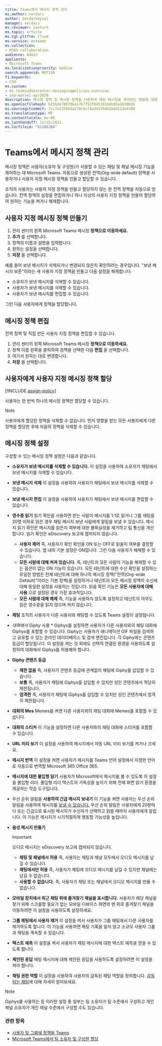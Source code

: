 ```yaml
---
title: Teams에서 메시지 정책 관리
ms.author: serdars
author: SerdarSoysal
manager: serdars
ms.reviewer: jastark
ms.topic: article
ms.tgt.pltfrm: cloud
ms.service: msteams
ms.collection:
- M365-collaboration
audience: Admin
appliesto:
- Microsoft Teams
ms.localizationpriority: medium
search.appverid: MET150
f1.keywords:
- CSH
ms.custom:
- ms.teamsadmincenter.messagingpolicies.overview
- seo-marvel-apr2020
description: 메시징 정책 및 메시징 정책을 사용하여 채팅 메시징을 제어하는 방법에 대해 Teams.
ms.openlocfilehash: b2163e780706a17b7793f8451b1bdb85a1830b2b
ms.sourcegitcommit: 7cc7e237b0da270c9cf4a3e535db16dd113e4300
ms.translationtype: MT
ms.contentlocale: ko-KR
ms.lasthandoff: 11/25/2021
ms.locfileid: "61205268"
---
```

# <a name="manage-messaging-policies-in-teams"></a>Teams에서 메시지 정책 관리

<!--- Add zone marker here--->

메시징 정책은 사용자(소유자 및 구성원)가 [](assign-roles-permissions.md) 사용할 수 있는 채팅 및 채널 메시징 기능을 제어하는 데 Microsoft Teams. 자동으로 생성된 전역(Org-wide default) 정책을 사용하거나 사용자 지정 메시징 정책을 만들고 할당할 수 있습니다.

조직의 사용자는 사용자 지정 정책을 만들고 할당하지 않는 한 전역 정책을 자동으로 얻습니다. 전역 정책의 설정을 편집하거나 하나 이상의 사용자 지정 정책을 만들어 할당하여 원하는 기능을 켜거나 해제합니다.

## <a name="create-a-custom-messaging-policy"></a>사용자 지정 메시징 정책 만들기

1. 관리 센터의 왼쪽 Microsoft Teams 메시징 **정책으로 이동하세요.**
2. **추가** 를 선택합니다.
3. 정책의 이름과 설명을 입력합니다.
4. 원하는 설정을 선택합니다.
5. **저장** 을 선택합니다.

예를 들어 보낸 메시지가 삭제되거나 변경되지 않은지 확인하려는 경우입니다. "보낸 메시지 보존"이라는 새 사용자 지정 정책을 만들고 다음 설정을 해제합니다.

- 소유자가 보낸 메시지를 삭제할 수 있습니다.
- 사용자가 보낸 메시지를 삭제할 수 있습니다.
- 사용자가 보낸 메시지를 편집할 수 있습니다.

그런 다음 사용자에게 정책을 할당합니다.

## <a name="edit-a-messaging-policy"></a>메시징 정책 편집

전역 정책 및 직접 만든 사용자 지정 정책을 편집할 수 있습니다.

1. 관리 센터의 왼쪽 Microsoft Teams 메시징 **정책으로 이동하세요.**
2. 정책 이름 왼쪽을 클릭하여 정책을 선택한 다음 **편집** 을 선택합니다.
3. 여기서 원하는 대로 변경합니다.
4. **저장** 을 선택합니다.

## <a name="assign-a-custom-messaging-policy-to-users"></a>사용자에게 사용자 지정 메시징 정책 할당

[!INCLUDE [assign-policy](includes/assign-policy.md)]

사용자는 한 번씩 하나의 메시징 정책만 할당할 수 있습니다.

> [!NOTE]
> 사용자에게 할당된 정책을 삭제할 수 없습니다. 먼저 영향을 받는 모든 사용자에게 다른 정책을 할당한 후에 처음의 정책을 삭제할 수 있습니다.

<!--- End zone marker here--->

## <a name="messaging-policy-settings"></a>메시징 정책 설정

구성할 수 있는 메시징 정책 설정은 다음과 같습니다.

- **소유자가 보낸 메시지를 삭제할 수 있습니다.**  이 설정을 사용하여 소유자가 채팅에서 보낸 메시지를 삭제할 수 있습니다.
- **보낸 메시지 삭제** 이 설정을 사용하여 사용자가 채팅에서 보낸 메시지를 삭제할 수 있습니다.
- **보낸 메시지 편집** 이 설정을 사용하여 사용자가 채팅에서 보낸 메시지를 편집할 수 있습니다.
- **영수증 읽기** 읽기 확인을 사용하면 받는 사람이 메시지를 1:1로 읽거나 그룹 채팅을 20명 이하로 읽은 경우 채팅 메시지 보낸 사람에게 알림을 보낼 수 있습니다. 메시지 읽기 확인은 메시지를 읽은지 여부에 대한 불확실성을 제거하고 팀 통신을 개선합니다. 읽기 확인은 eDiscovery 보고에 캡처되지 않습니다.  
    - **사용자 제어** 즉, 사용자가 확인 확인을 ON 또는 OFF로 읽을지 여부를 결정할 수 있습니다. 앱 내의 기본 설정은 ON입니다. 그런 다음 사용자가 해제할 수 있습니다.
    - **모든 사람에 대해 켜져 있습니다.** 즉, 테넌트의 모든 사람이 기능을 해제할 수 있는 옵션이 없는 ON 기능이 있습니다. 모든 테넌트에 대한 수신 확인을 설정하는 유일한 방법은 전체 테넌트에 대해 하나의 메시징 정책("전역(Org-wide Default)"이라는 기본 정책)을 설정하거나 테넌트의 모든 메시징 정책이 수신에 대해 동일한 설정을 사용하는 것입니다.  읽음 확인 기능은 **모든 사용자에 대해 사용** 으로 설정된 경우 가장 효과적입니다.
    - **모든 사람에 대해 해제** 즉, 기능을 사용하지 않도록 설정하고 테넌트의 아무도 읽은 영수증을 읽지 않으며 켜지 않습니다.
<a name="bkchat"> </a>

- **채팅**  조직의 사용자가 다른 사용자와 채팅할 수 있도록 Teams 설정이 설정됩니다.
- *대화에서 Giphy* 사용 * Giphys를 설정하면 사용자가 다른 사용자와의 채팅 대화에 Giphys를 포함할 수 있습니다. Giphy는 사용자가 애니메이션 GIF 파일을 검색하고 공유할 수 있는 온라인 데이터베이스 및 검색 엔진입니다. 각 Giphy에는 콘텐츠 등급이 할당됩니다. 이 설정을 켜는 것 외에도 선택적 [](/deployoffice/privacy/manage-privacy-controls#policy-setting-for-optional-connected-experiences) 연결된 환경을 사용하도록 설정하여 대화에서 Giphys를 허용해야 합니다.
- **Giphy 콘텐츠 등급**
  - **제한 없음** 즉, 사용자가 콘텐츠 등급에 관계없이 채팅에 Giphy를 삽입할 수 있습니다.
  - **보통**  즉, 사용자가 채팅에 Giphys를 삽입할 수 있지만 성인 콘텐츠에서 적당히 제한됩니다.
  - **엄격한**  즉, 사용자가 채팅에 Giphys를 삽입할 수 있지만 성인 콘텐츠에서 엄격히 제한됩니다.
- **대화의 Mes** Memes를 켜면 다른 사용자와의 채팅 대화에 Memes를 포함할 수 있습니다.
- **대화의 스티커** 이 기능을 설정하면 다른 사용자와의 채팅 대화에 스티커를 포함할 수 있습니다.
- **URL 미리 보기** 이 설정을 사용하여 메시지에서 자동 URL 미리 보기를 켜거나 끄세요.
- **메시지 번역** 이 설정을 켜면 사용자가 메시지를 Teams 언어 설정에서 지정한 언어로 자동으로 번역할 Microsoft 365 Office 365.
- **메시지에 대한 몰입형 읽기** 사용자가 Microsoft에서 메시지를 볼 수 있도록 이 설정을 몰입형 리더. 몰입형 리더 텍스트의 가독성을 높이기 위해 전체 화면 읽기 환경을 제공하는 학습 도구입니다.
- 우선 순위 알림을 **사용하여 긴급 메시지 보내기** 이 기능을 켜면 사용자는 우선 순위 알림을 사용하여 메시지를 [보낼 수 있습니다.](https://support.microsoft.com/article/mark-a-message-as-important-or-urgent-in-teams-ea99d5b6-1317-4550-8d75-86ff14cd4462) 우선 순위 알림은 사용자에게 20분마다 또는 긴급으로 표시된  메시지가 수신자가 선택하고 읽을 때까지 사용자에게 알립니다. 이 기능은 메시지가 시기적절하게 행동할 가능성을 높입니다.
- **음성 메시지 만들기**
  > [!Important]
  > 오디오 메시지는 eDiscovery 보고에 캡처되지 않습니다.
  - **채팅 및 채널에서 허용** 즉, 사용자는 채팅과 채널 모두에서 오디오 메시지를 남길 수 있습니다.
  - **채팅에서만 허용** 즉, 사용자가 채팅에 오디오 메시지를 남길 수 있지만 채널에는 남길 수 없습니다.
  - **사용할 수 없습니다.** 즉, 사용자가 채팅 또는 채널에서 오디오 메시지를 만들 수 없습니다.  
- **모바일 장치에서 최근 채팅 위에 즐겨찾기 채널을 표시합니다.** 사용자가 해당 채널을 찾기 위해 스크롤할 필요가 없는 모바일 디바이스 화면의 맨 위로 즐겨찾기 채널을 이동하려면 이 설정을 사용하도록 설정하세요.
- **그룹 채팅에서 사용자 제거** 이 설정을 켜서 사용자가 그룹 채팅에서 다른 사용자를 제거하도록 합니다. 이 기능을 사용하면 채팅 기록을 잃지 않고 소규모 사용자 그룹과 채팅을 계속할 수 있습니다.
- **텍스트 예측** 이 설정을 켜서 사용자가 채팅 메시지에 대한 텍스트 예측을 얻을 수 있도록 합니다.
- **제안된 응답**  채팅 메시지에 대해 제안된 응답을 사용하도록 설정하려면 이 설정을 켜야 합니다.
- **채팅 권한 역할** 이 설정을 사용하여 사용자의 감독된 채팅 역할을 정의합니다.  [감독되는 채팅](supervise-chats-edu.md)에 대해 자세히 알아보세요.

> [!NOTE]
> Giphys를 사용하는 등 이러한 설정 중 일부는 팀 소유자가 팀 수준에서 구성하고 개인 채널 소유자가 개인 채널 수준에서 구성할 수도 있습니다.

### <a name="related-topics"></a>관련 항목

- [사용자 및 그룹에 정책을 Teams](assign-policies-users-and-groups.md)
- [Microsoft Teams에서 팀 소유자 및 구성원 할당](assign-roles-permissions.md)
